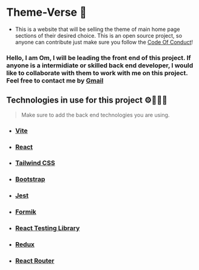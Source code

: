 # Theme-Verse 🌌
- This is a website that will be selling the theme of main home page sections of their desired choice. This is an open source project, so anyone can contribute just make sure you follow the [Code Of Conduct](Code_Of_Conduct.md)!

### Hello, I am Om, I will be leading the front end of this project. If anyone is a intermidiate or skilled back end developer, I would like to collaborate with them to work with me on this project.  Feel free to contact me by [Gmail](https://mail.google.com/mail/?view=cm&fs=1&to=chandankarom07@gmail.com)

## Technologies in use for this project ⚙️👨🏻‍💻

> Make sure to add the back end technologies you are using.

- ### [Vite](https://vitejs.dev/)
- ### [React](https://react.dev/)
- ### [Tailwind CSS](https://tailwindcss.com/)
- ### [Bootstrap](https://getbootstrap.com/) 
- ### [Jest](https://jestjs.io/)
- ### [Formik](https://formik.org/) 
- ### [React Testing Library](https://testing-library.com/docs/react-testing-library/intro/)
- ### [Redux](https://redux.js.org/) 
- ### [React Router](https://reactrouter.com/)





